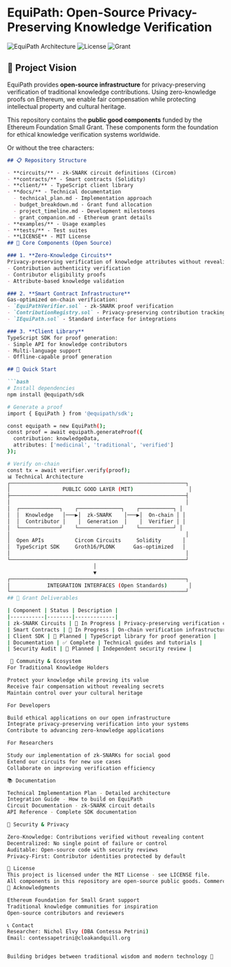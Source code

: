 # EquiPath: Open-Source Privacy-Preserving Knowledge Verification

![EquiPath Architecture](https://img.shields.io/badge/zk--SNARKs-Ethereum-blue) ![License](https://img.shields.io/badge/license-MIT-green) ![Grant](https://img.shields.io/badge/Ethereum%20Foundation-Small%20Grant-orange)

## 🌟 Project Vision

EquiPath provides **open-source infrastructure** for privacy-preserving verification of traditional knowledge contributions. Using zero-knowledge proofs on Ethereum, we enable fair compensation while protecting intellectual property and cultural heritage.

This repository contains the **public good components** funded by the Ethereum Foundation Small Grant. These components form the foundation for ethical knowledge verification systems worldwide.

Or without the tree characters:

```markdown
## 📋 Repository Structure

- **circuits/** - zk-SNARK circuit definitions (Circom)
- **contracts/** - Smart contracts (Solidity)
- **client/** - TypeScript client library
- **docs/** - Technical documentation
  - technical_plan.md - Implementation approach
  - budget_breakdown.md - Grant fund allocation
  - project_timeline.md - Development milestones
  - grant_companion.md - Ethereum grant details
- **examples/** - Usage examples
- **tests/** - Test suites
- **LICENSE** - MIT License
## 🔧 Core Components (Open Source)

### 1. **Zero-Knowledge Circuits**
Privacy-preserving verification of knowledge attributes without revealing content:
- Contribution authenticity verification
- Contributor eligibility proofs
- Attribute-based knowledge validation

### 2. **Smart Contract Infrastructure**
Gas-optimized on-chain verification:
- `EquiPathVerifier.sol` - zk-SNARK proof verification
- `ContributionRegistry.sol` - Privacy-preserving contribution tracking
- `IEquiPath.sol` - Standard interface for integrations

### 3. **Client Library**
TypeScript SDK for proof generation:
- Simple API for knowledge contributors
- Multi-language support
- Offline-capable proof generation

## 🚀 Quick Start

```bash
# Install dependencies
npm install @equipath/sdk

# Generate a proof
import { EquiPath } from '@equipath/sdk';

const equipath = new EquiPath();
const proof = await equipath.generateProof({
  contribution: knowledgeData,
  attributes: ['medicinal', 'traditional', 'verified']
});

# Verify on-chain
const tx = await verifier.verify(proof);
📊 Technical Architecture
┌─────────────────────────────────────────────────────────┐
│                 PUBLIC GOOD LAYER (MIT)                  │
├─────────────────────────────────────────────────────────┤
│                                                         │
│  ┌─────────────┐    ┌──────────────┐    ┌───────────┐ │
│  │  Knowledge   │───▶│  zk-SNARK    │───▶│  On-chain │ │
│  │  Contributor │    │  Generation  │    │  Verifier │ │
│  └─────────────┘    └──────────────┘    └───────────┘ │
│                                                         │
│  Open APIs          Circom Circuits     Solidity       │
│  TypeScript SDK     Groth16/PLONK      Gas-optimized   │
│                                                         │
└─────────────────────────────────────────────────────────┘
                            │
                            ▼
┌─────────────────────────────────────────────────────────┐
│            INTEGRATION INTERFACES (Open Standards)       │
└─────────────────────────────────────────────────────────┘
## 🎯 Grant Deliverables

| Component | Status | Description |
|-----------|--------|-------------|
| zk-SNARK Circuits | 🚧 In Progress | Privacy-preserving verification circuits |
| Smart Contracts | 🚧 In Progress | On-chain verification infrastructure |
| Client SDK | 📅 Planned | TypeScript library for proof generation |
| Documentation | ✅ Complete | Technical guides and tutorials |
| Security Audit | 📅 Planned | Independent security review |

 🤝 Community & Ecosystem
For Traditional Knowledge Holders

Protect your knowledge while proving its value
Receive fair compensation without revealing secrets
Maintain control over your cultural heritage

For Developers

Build ethical applications on our open infrastructure
Integrate privacy-preserving verification into your systems
Contribute to advancing zero-knowledge applications

For Researchers

Study our implementation of zk-SNARKs for social good
Extend our circuits for new use cases
Collaborate on improving verification efficiency

📚 Documentation

Technical Implementation Plan - Detailed architecture
Integration Guide - How to build on EquiPath
Circuit Documentation - zk-SNARK circuit details
API Reference - Complete SDK documentation

🔐 Security & Privacy

Zero-Knowledge: Contributions verified without revealing content
Decentralized: No single point of failure or control
Auditable: Open-source code with security reviews
Privacy-First: Contributor identities protected by default

📜 License
This project is licensed under the MIT License - see LICENSE file.
All components in this repository are open-source public goods. Commercial applications may integrate these components according to MIT License terms.
🙏 Acknowledgments

Ethereum Foundation for Small Grant support
Traditional knowledge communities for inspiration
Open-source contributors and reviewers

📞 Contact
Researcher: Nichol Elvy (DBA Contessa Petrini)
Email: contessapetrini@cloakandquill.org


Building bridges between traditional wisdom and modern technology 🌉
